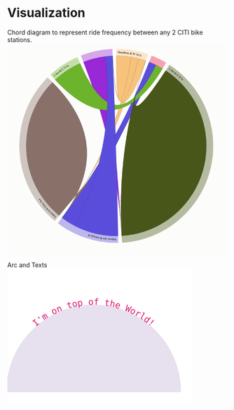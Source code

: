 # Visualization

Chord diagram to represent ride frequency between any 2 CITI bike stations.
![alt text](https://github.com/LeenaShekhar/visualization/blob/master/chord%20diagram/citi-bike-chord.png "Ride Frequency")

Arc and Texts
![alt text](https://github.com/LeenaShekhar/visualization/blob/master/arc%26texts/moving-text.png "Ride Frequency")
